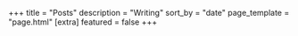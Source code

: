 +++
title = "Posts"
description = "Writing"
sort_by = "date"
page_template = "page.html"
[extra]
featured = false
+++
